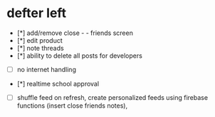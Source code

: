 # defter left
- [*] add/remove close - - friends screen 
- [*] edit product
- [*] note threads
- [*] ability to delete all posts for developers
- [ ] no internet handling
- [*] realtime school approval

- [ ] shuffle feed on refresh, create personalized feeds using firebase functions (insert close friends notes), 




